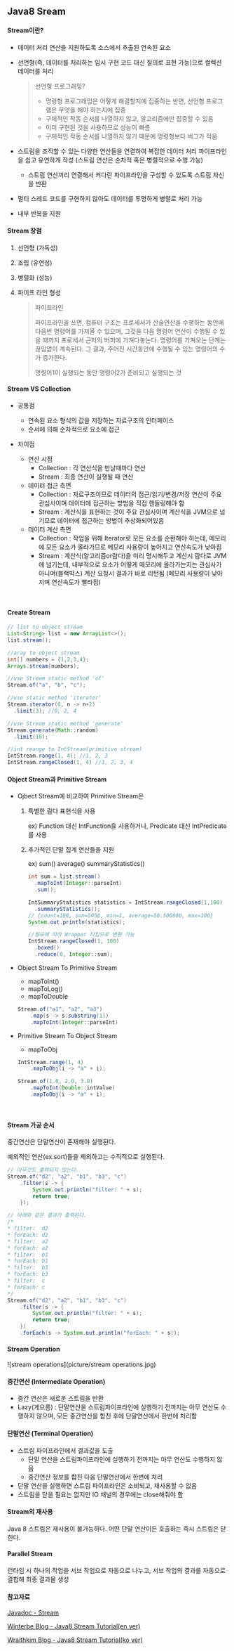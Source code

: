 ## Java8 Sream

#### Stream이란?

* 데이터 처리 연산을 지원하도록 소스에서 추출된 연속된 요소

* 선언형(즉, 데이터를 처리하는 임시 구현 코드 대신 질의로 표현 가능)으로 컬렉션 데이터를 처리

  > 선언형 프로그래밍?
  >
  > * 명령형 프로그래밍은 어떻게 해결할지에 집중하는 반면, 선언형 프로그램은 무엇을 해야 하는지에 집중
  > * 구체적인 작동 순서를 나열하지 않고, 알고리즘에만 집중할 수 있음
  > * 이미 구현된 것을 사용하므로 성능이 빠름
  > * 구체적인 작동 순서를 나열하지 않기 때문에 명령형보다 버그가 적음

* 스트림을 조작할 수 있는 다양한 연산들을 연결하여 복잡한 데이터 처리 파이프라인을 쉽고 유연하게 작성 (스트림 연산은 순차적 혹은 병렬적으로 수행 가능)

  * 스트림 연산끼리 연결해서 커다란 파이프라인을 구성할 수 있도록 스트림 자신을 반환


* 멀티 스레드 코드를 구현하지 않아도 데이터를 투명하게 병렬로 처리 가능
* 내부 반복을 지원



#### Stream 장점

1. 선언형 (가독성)

2. 조립 (유연성)

3. 병렬화 (성능)

4. 파이프 라인 형성

   > 파이프라인
   >
   > 파이프라인을 쓰면, 컴퓨터 구조는 프로세서가 산술연산을 수행하는 동안에 다음번 명령어를 가져올 수 있으며, 그것을 다음 명령어 연산이 수행될 수 있을 때까지 프로세서 근처의 버퍼에 가져다놓는다.
   > 명령어를 가져오는 단계는 끊임없이 계속된다. 그 결과, 주어진 시간동안에 수행될 수 있는 명령어의 수가 증가한다.
   >
   > 명령어1이 실행되는 동안 명령어2가 준비되고 실행되는 것



#### Stream VS Collection

* 공통점

  * 연속된 요소 형식의 값을 저장하는 자료구조의 인터페이스
  * 순서에 의해 순차적으로 요소에 접근

* 차이점

  * 연산 시점
    * Collection : 각 연산식을 만날때마다 연산
    * Stream : 최종 연산이 실행될 때 연산
  * 데이터 접근 측면
    * Collection : 자료구조이므로 데이터의 접근/읽기/변경/저장 연산이 주요 관심사이며 데이터에 접근하는 방법을 직접 핸들링해야 함
    * Stream : 계산식을 표현하는 것이 주요 관심사이며 계산식을 JVM으로 넘기므로 데이터에 접근하는 방법이 추상화되어있음
  * 데이터 계산 측면
    * Collection : 작업을 위해 Iterator로 모든 요소를 순환해야 하는데, 메모리에 모든 요소가 올라가므로 메모리 사용량이 높아지고 연산속도가 낮아짐
    * Stream : 계산식(알고리즘or람다)을 미리 명시해두고 계산시 람다로 JVM에 넘기는데, 내부적으로 요소가 어떻게 메모리에 올라가는지는 관심사가 아니며(블랙박스) 계산 요청시 결과가 바로 리턴됨 (메모리 사용량이 낮아지며 연산속도가 빨라짐)

  ​

#### Create Stream

```java
// list to object stream
List<String> list = new ArrayList<>();
list.stream();

//aray to object stream
int[] numbers = {1,2,3,4};
Arrays.stream(numbers);

//use Stream static method 'of'
Stream.of("a", "b", "c");

//use static method 'iterator' 
Stream.iterator(0, n -> n+2)
  .limit(3); //0, 2, 4

//use Stream static method 'generate'
Stream.generate(Math::random)
  .limit(10);

//int reange to IntStream(primitive stream)
IntStream.range(1, 4); //1, 2, 3
IntStream.rangeClosed(1, 4) //1, 2, 3, 4

```



#### Object Stream과 Primitive Stream

* Ojbect Stream에 비교하여 Primitive Stream은

  1. 특별한 람다 표현식을 사용

     ex) Function 대신 IntFunction을 사용하거나, Predicate 대신 IntPredicate를 사용

  2. 추가적인 단말 집계 연산들을 지원

     ex) sum() average() summaryStatistics()

     ```java
     int sum = list.stream()
       .mapToInt(Integer::parseInt)
       .sum();

     IntSummaryStatistics statistics = IntStream.rangeClosed(1,100)
       .summaryStatistics();
     // {count=100, sum=5050, min=1, average=50.500000, max=100}
     System.out.println(statistics);

     //필요에 따라 Wrapper 타입으로 변환 가능
     IntStream.rangeClosed(1, 100)
       .boxed()
       .reduce(0, Integer::sum);
     ```

* Object Stream To Primitive Stream
  * mapToInt()
  * mapToLog()
  * mapToDouble

  ```java
  Stream.of("a1", "a2", "a3")
      .map(s -> s.substring(1))
      .mapToInt(Integer::parseInt)
  ```

* Primitive Stream To Object Stream

  * mapToObj

  ```java
  IntStream.range(1, 4)
      .mapToObj(i -> "a" + i);

  Stream.of(1.0, 2.0, 3.0)
      .mapToInt(Double::intValue)
      .mapToObj(i -> "a" + i);
  ```

  ​

#### Stream 가공 순서

중간연산은 단말연산이 존재해야 실행된다.

예외적인 연산(ex.sort)들을 제외하고는 수직적으로 실행된다.

```java
// 아무것도 출력되지 않는다.
Stream.of("d2", "a2", "b1", "b3", "c")
    .filter(s -> {
        System.out.println("filter: " + s);
        return true;
    });

// 아래와 같은 결과가 출력된다.
/*
* filter:  d2
* forEach: d2
* filter:  a2
* forEach: a2
* filter:  b1
* forEach: b1
* filter:  b3
* forEach: b3
* filter:  c
* forEach: c
*/
Stream.of("d2", "a2", "b1", "b3", "c")
    .filter(s -> {
        System.out.println("filter: " + s);
        return true;
    })
    .forEach(s -> System.out.println("forEach: " + s));
```



#### Stream Operation

![stream operations](picture/stream operations.jpg)



#### 중간연산 (Intermediate Operation)

* 중간 연산은 새로운 스트림을 반환
* Lazy(게으름) : 단말연산을 스트림파이프라인에 실행하기 전까지는 아무 연산도 수행하지 않으며, 모든 중간연산을 합친 후에 단말연산에서 한번에 처리함



#### 단말연산 (Terminal Operation)

* 스트림 파이프라인에서 결과값을 도출
  * 단말 연산을 스트림파이프라인에 실행하기 전까지는 아무 연산도 수행하지 않음
  * 중간연산 정보를 합친 다음 단말연산에서 한번에 처리
* 단말 연산을 실행하면 스트림 파이프라인은 소비되고, 재사용할 수 없음
* 스트림을 닫을 필요는 없지만 IO 채널의 경우에는 close해줘야 함



#### Stream의 재사용

Java 8 스트림은 재사용이 불가능하다. 어떤 단말 연산이든 호출하는 즉시 스트림은 닫힌다.



#### Parallel Stream

런타임 시 하나의 작업을 서브 작업으로 자동으로 나누고, 서브 작업의 결과를 자동으로 결합해 최종 결과물 생성



#### 참고자료

[Javadoc - Stream](https://docs.oracle.com/javase/9/docs/api/java/util/stream/Stream.html)

[Winterbe Blog - Java8 Stream Tutorial(en ver)](http://winterbe.com/posts/2014/07/31/java8-stream-tutorial-examples/)

[Wraithkim Blog - Java8 Stream Tutorial(ko ver)](https://wraithkim.wordpress.com/2017/04/13/java-8-%EC%8A%A4%ED%8A%B8%EB%A6%BC-%ED%8A%9C%ED%86%A0%EB%A6%AC%EC%96%BC/)
